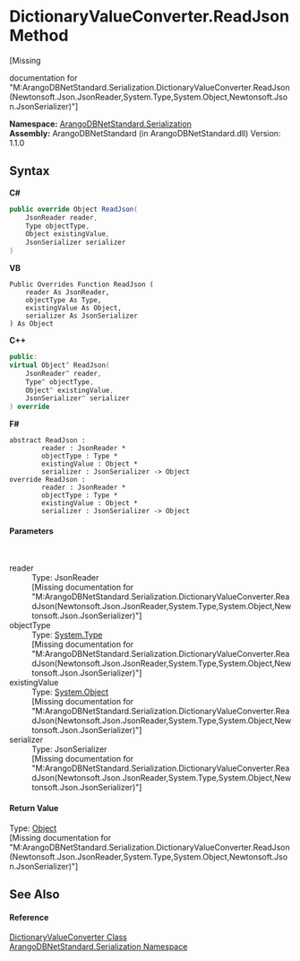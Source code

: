 # DictionaryValueConverter.ReadJson Method 
 

\[Missing <summary> documentation for "M:ArangoDBNetStandard.Serialization.DictionaryValueConverter.ReadJson(Newtonsoft.Json.JsonReader,System.Type,System.Object,Newtonsoft.Json.JsonSerializer)"\]

**Namespace:**&nbsp;<a href="b19a5281-5ab6-4a02-6b49-343596444efc">ArangoDBNetStandard.Serialization</a><br />**Assembly:**&nbsp;ArangoDBNetStandard (in ArangoDBNetStandard.dll) Version: 1.1.0

## Syntax

**C#**<br />
``` C#
public override Object ReadJson(
	JsonReader reader,
	Type objectType,
	Object existingValue,
	JsonSerializer serializer
)
```

**VB**<br />
``` VB
Public Overrides Function ReadJson ( 
	reader As JsonReader,
	objectType As Type,
	existingValue As Object,
	serializer As JsonSerializer
) As Object
```

**C++**<br />
``` C++
public:
virtual Object^ ReadJson(
	JsonReader^ reader, 
	Type^ objectType, 
	Object^ existingValue, 
	JsonSerializer^ serializer
) override
```

**F#**<br />
``` F#
abstract ReadJson : 
        reader : JsonReader * 
        objectType : Type * 
        existingValue : Object * 
        serializer : JsonSerializer -> Object 
override ReadJson : 
        reader : JsonReader * 
        objectType : Type * 
        existingValue : Object * 
        serializer : JsonSerializer -> Object 
```


#### Parameters
&nbsp;<dl><dt>reader</dt><dd>Type: JsonReader<br />\[Missing <param name="reader"/> documentation for "M:ArangoDBNetStandard.Serialization.DictionaryValueConverter.ReadJson(Newtonsoft.Json.JsonReader,System.Type,System.Object,Newtonsoft.Json.JsonSerializer)"\]</dd><dt>objectType</dt><dd>Type: <a href="https://docs.microsoft.com/dotnet/api/system.type" target="_blank" rel="noopener noreferrer">System.Type</a><br />\[Missing <param name="objectType"/> documentation for "M:ArangoDBNetStandard.Serialization.DictionaryValueConverter.ReadJson(Newtonsoft.Json.JsonReader,System.Type,System.Object,Newtonsoft.Json.JsonSerializer)"\]</dd><dt>existingValue</dt><dd>Type: <a href="https://docs.microsoft.com/dotnet/api/system.object" target="_blank" rel="noopener noreferrer">System.Object</a><br />\[Missing <param name="existingValue"/> documentation for "M:ArangoDBNetStandard.Serialization.DictionaryValueConverter.ReadJson(Newtonsoft.Json.JsonReader,System.Type,System.Object,Newtonsoft.Json.JsonSerializer)"\]</dd><dt>serializer</dt><dd>Type: JsonSerializer<br />\[Missing <param name="serializer"/> documentation for "M:ArangoDBNetStandard.Serialization.DictionaryValueConverter.ReadJson(Newtonsoft.Json.JsonReader,System.Type,System.Object,Newtonsoft.Json.JsonSerializer)"\]</dd></dl>

#### Return Value
Type: <a href="https://docs.microsoft.com/dotnet/api/system.object" target="_blank" rel="noopener noreferrer">Object</a><br />\[Missing <returns> documentation for "M:ArangoDBNetStandard.Serialization.DictionaryValueConverter.ReadJson(Newtonsoft.Json.JsonReader,System.Type,System.Object,Newtonsoft.Json.JsonSerializer)"\]

## See Also


#### Reference
<a href="1e333dda-c591-e05b-17d3-ad85c7ee8379">DictionaryValueConverter Class</a><br /><a href="b19a5281-5ab6-4a02-6b49-343596444efc">ArangoDBNetStandard.Serialization Namespace</a><br />